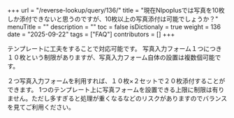 +++
url = "/reverse-lookup/query/136/"
title = "現在NIpoplusでは写真を10枚しか添付できないと思うのですが、10枚以上の写真添付は可能でしょうか？"
menuTitle = ""
description = ""
toc = false
isDictionaly = true
weight = 136
date = "2025-09-22"
tags = ["FAQ"]
contributors = []
+++

テンプレートに工夫をすることで対応可能です。
写真入力フォーム１つにつき１０枚という制限がありますが、写真入力フォーム自体の設置は複数個可能です。

２つ写真入力フォームを利用すれば、１０枚×２セットで２０枚添付することができます。
1つのテンプレート上に写真フォームを設置できる上限に制限は有りません。ただし多すぎると処理が重くなるなどのリスクがありますのでバランスを見てご利用ください。

